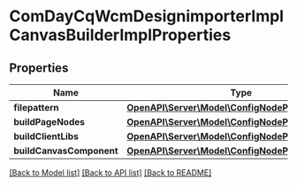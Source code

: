 # ComDayCqWcmDesignimporterImplCanvasBuilderImplProperties

## Properties
Name | Type | Description | Notes
------------ | ------------- | ------------- | -------------
**filepattern** | [**OpenAPI\Server\Model\ConfigNodePropertyString**](ConfigNodePropertyString.md) |  | [optional] 
**buildPageNodes** | [**OpenAPI\Server\Model\ConfigNodePropertyBoolean**](ConfigNodePropertyBoolean.md) |  | [optional] 
**buildClientLibs** | [**OpenAPI\Server\Model\ConfigNodePropertyBoolean**](ConfigNodePropertyBoolean.md) |  | [optional] 
**buildCanvasComponent** | [**OpenAPI\Server\Model\ConfigNodePropertyBoolean**](ConfigNodePropertyBoolean.md) |  | [optional] 

[[Back to Model list]](../README.md#documentation-for-models) [[Back to API list]](../README.md#documentation-for-api-endpoints) [[Back to README]](../README.md)



